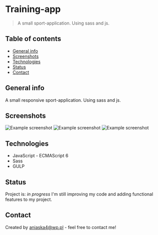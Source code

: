 # Training-app
>A small sport-application. Using sass and js.


## Table of contents
* [General info](#general-info)
* [Screenshots](#screenshots)
* [Technologies](#technologies)
* [Status](#status)
* [Contact](#contact)

## General info
A small responsive sport-application. Using sass and js.

## Screenshots
![Example screenshot](/images/dane_personalne.png)
![Example screenshot](/images/dane_strona_głowna.png)
![Example screenshot](/images/responsiv.png)

## Technologies
* JavaScript - ECMAScript 6
* Sass
* GULP

## Status
Project is: _in progress_
I'm still improving my code and adding functional features to my project.



## Contact
Created by [aniaska4@wp.pl](https://www.linkedin.com/in/anna-belka-71793649/) - feel free to contact me!
